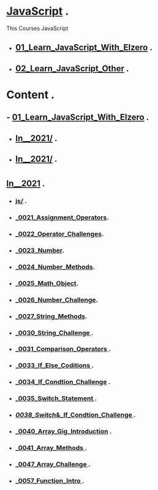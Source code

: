  # [JavaScript](https://github.com/hamzoooz/JavaScript) . 
 This Courses JavaScript 
 - ##  [01_Learn_JavaScript_With_Elzero](https://github.com/hamzoooz/JavaScript/tree/main/01_Learn_JavaScript_With_Elzero) .

- ## [02_Learn_JavaScript_Other](https://github.com/hamzoooz/JavaScript/tree/main/01_Learn_JavaScript_Other) .
#
# Content .
 ##  - [ 01_Learn_JavaScript_With_Elzero](https://github.com/hamzoooz/JavaScript/tree/main/01_Learn_JavaScript_With_Elzero/) .
- ## [In__2021/](https://github.com/hamzoooz/JavaScript/tree/main/01_Learn_JavaScript_With_Elzero/In__2021) .
- ## [In__2021/](https://github.com/hamzoooz/JavaScript/tree/main/01_Learn_JavaScript_With_Elzero/In__2016) .
#
## [ In__2021](https://github.com/hamzoooz/JavaScript/tree/main/01_Learn_JavaScript_With_Elzero/In__2021) .
- ### [ js/](https://github.com/hamzoooz/JavaScript/tree/main/01_Learn_JavaScript_With_Elzero/In__2021/js) .
- ### [ _0021_Assignment_Operators](https://github.com/hamzoooz/JavaScript/tree/main/01_Learn_JavaScript_With_Elzero/In__2021/_0021_Assignment_Operators.html).
- ### [ _0022_Operator_Challenges](https://github.com/hamzoooz/JavaScript/tree/main/01_Learn_JavaScript_With_Elzero/In__2021/_0022_Operator_Challenges.html).
- ### [ _0023_Number](https://github.com/hamzoooz/JavaScript/tree/main/01_Learn_JavaScript_With_Elzero/In__2021/_0023_Number.html).
- ### [ _0024_Number_Methods](https://github.com/hamzoooz/JavaScript/tree/main/01_Learn_JavaScript_With_Elzero/In__2021/_0024_Number_Methods.html).
- ### [ _0025_Math_Object](https://github.com/hamzoooz/JavaScript/tree/main/01_Learn_JavaScript_With_Elzero/In__2021/_0025_Math_Object.html).
- ### [ _0026_Number_Challenge](https://github.com/hamzoooz/JavaScript/tree/main/01_Learn_JavaScript_With_Elzero/In__2021/_0026_Number_Challenge.html).
- ### [ _0027_String_Methods](https://github.com/hamzoooz/JavaScript/tree/main/01_Learn_JavaScript_With_Elzero/In__2021/_0027_String_Methods.html).
- ### [ _0030_String_Challenge ](https://github.com/hamzoooz/JavaScript/tree/main/01_Learn_JavaScript_With_Elzero/In__2021/_0030_String_Challenge.html ) .
- ### [ _0031_Comparison_Operators ](https://github.com/hamzoooz/JavaScript/tree/main/01_Learn_JavaScript_With_Elzero/In__2021/_0031_Comparison_Operators.html ) .
- ### [ _0033_If_Else_Coditions ](https://github.com/hamzoooz/JavaScript/tree/main/01_Learn_JavaScript_With_Elzero/In__2021/_0033_If_Else_Coditions.html ) .
- ### [ _0034_If_Condtion_Challenge](https://github.com/hamzoooz/JavaScript/tree/main/01_Learn_JavaScript_With_Elzero/In__2021/_0034_If_Condtion_Challenge.html ) .
- ### [ _0035_Switch_Statement ](https://github.com/hamzoooz/JavaScript/tree/main/01_Learn_JavaScript_With_Elzero/In__2021/_0035_Switch_Statement.html ).
- ### [ _0038_Switch_&_If_Condtion_Challenge ](https://github.com/hamzoooz/JavaScript/tree/main/01_Learn_JavaScript_With_Elzero/In__2021/_0038_Switch_&_If_Condtion_Challenge.html).
- ### [ _0040_Array_Gig_Introduction](https://github.com/hamzoooz/JavaScript/tree/main/01_Learn_JavaScript_With_Elzero/In__2021/_0040_Array_Gig_Introduction.html) .
- ### [ _0041_Array_Methods  ](https://github.com/hamzoooz/JavaScript/tree/main/01_Learn_JavaScript_With_Elzero/In__2021/_0041_Array_Methods.html) .
- ### [ _0047_Array_Challenge  ](https://github.com/hamzoooz/JavaScript/tree/main/01_Learn_JavaScript_With_Elzero/In__2021/_0047_Array_Challenge.html) .
- ### [ _0057_Function_Intro  ](https://github.com/hamzoooz/JavaScript/tree/main/01_Learn_JavaScript_With_Elzero/In__2021/_0057_Function_Intro.html) .